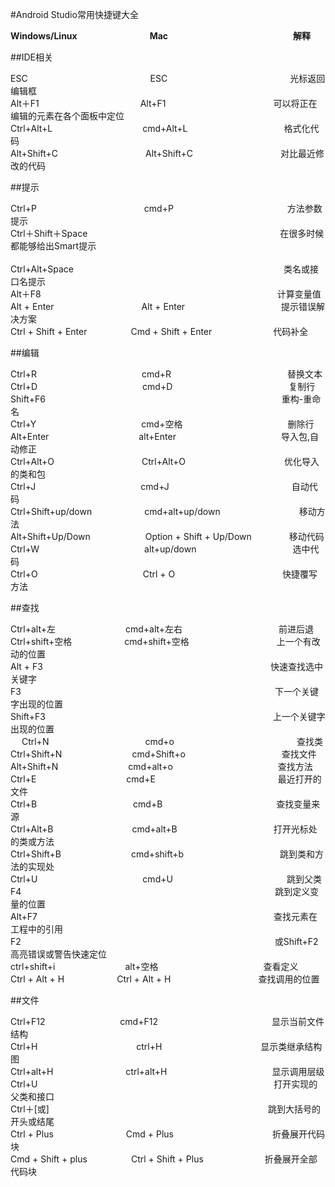 #Android Studio常用快捷键大全   

**Windows/Linux**　　　　　　 　　**Mac**　　　　　　　 　　　　　　　**解释**   

##IDE相关   

ESC　　　　　　　　　　　　　　ESC　　　　　　　　　　　　　　光标返回编辑框<br>
Alt＋F1　　　　 　　　　　　 　Alt+F1　　　　　　　　　　　　 可以将正在编辑的元素在各个面板中定位<br>
Ctrl+Alt+L　　　　　　　 　　　cmd+Alt+L　　　　　　　　　　　格式化代码 <br>
Alt+Shift+C　　　　　　　　　　Alt+Shift+C　　　　　　　　　　对比最近修改的代码<br>

##提示   

Ctrl+P　　　　　　　　　　　　 cmd+P　　　　　　　　　　　　　方法参数提示<br>
Ctrl＋Shift＋Space　　　　　　　　　　　　　　　　　　　　　　在很多时候都能够给出Smart提示<br>  
Ctrl+Alt+Space　　　　　　　　　　　　　　　　　　　　　　　　类名或接口名提示<br>
Alt＋F8　　　　　　　　　　　　　　　　　　　　　　　　　　　计算变量值<br>
Alt + Enter　　　　　　　　　　Alt + Enter　　　　　　　　　　　提示错误解决方案<br>
Ctrl + Shift + Enter　　　　　Cmd + Shift + Enter　　　　　　　代码补全




##编辑   

Ctrl+R　　　　　　　　　　　　cmd+R　　　　　　　　　　　　　 替换文本<br>
Ctrl+D　　　　　　　　　　　　cmd+D　　　　　　　　　　　　　 复制行<br>
Shift+F6　　　　　　　　　　　　　　　　　　　　　　　　　　　重构-重命名<br>
Ctrl+Y　　　　　　　　　　　　cmd+空格　　　　　　　　　　　　删除行<br> 
Alt+Enter　　　　　　　　　　 alt+Enter　　　　　　　　　　　　导入包,自动修正<br>
Ctrl+Alt+O　　　　　　　　　　Ctrl+Alt+O　　　　　　　　　　　 优化导入的类和包<br>
Ctrl+J　　　　　　　　　　　　cmd+J　　　　　　　　　　　　　　自动代码<br>
Ctrl+Shift+up/down　　　　　　cmd+alt+up/down　　　　　　　　　移动方法<br>
Alt+Shift+Up/Down　　　　　　 Option + Shift + Up/Down　　　　 移动代码
Ctrl+W　　　　　　　　　　　　alt+up/down　　　　　　　　　　　选中代码<br>
Ctrl+O　　　　　　　　　　　　Ctrl + O　　　　　　　　　　　　 快捷覆写方法	

##查找   

Ctrl+alt+左　　　　　　　　cmd+alt+左右　　　　　　　　　　　前进后退<br>
Ctrl+shift+空格　　　　　　cmd+shift+空格　　　　　　　　　　上一个有改动的位置<br>
Alt + F3　　　　　　　　　　　　　　　　　　　　　　　　　　快速查找选中关键字<br>
F3　　　　　　　　　　　　　　　　　　　　　　　　　　　　　下一个关键字出现的位置<br> 
Shift+F3　　　　　　　　　　　　　　　　　　　　　　　　　　上一个关键字出现的位置<br> 　
Ctrl+N　　　　　　　　　　　cmd+o　　　　　　　　　　　　　　查找类<br> 
Ctrl+Shift+N　　　　　　　　cmd+Shift+o　　　　　　　　　　　查找文件<br> 
Alt+Shift+N　　　　　　　　cmd+alt+o　　　　　　　　　　　　查找方法<br> 
Ctrl+E　　　　　　　　　　 cmd+E　　　　　　　　　　　　　　最近打开的文件<br>
Ctrl+B　　　　　　　　　　　cmd+B　　　　　　　　　　　　　查找变量来源<br> 
Ctrl+Alt+B　　　　　　　　　cmd+alt+B　　　　　　　　　　　打开光标处的类或方法<br> 
Ctrl+Shift+B　　　　　　　　cmd+shift+b　　　　　　　　　　　跳到类和方法的实现处<br>
Ctrl+U　　　　　　　　　　　　cmd+U　　　　　　　　　　　　　跳到父类<br> 
F4　　　　　　　　　　　　　　　　　　　　　　　　　　　　　跳到定义变量的位置<br> 
Alt+F7　　　　　　　　　　　　　　　　　　　　　　　　　　　查找元素在工程中的引用<br> 
F2　　　　　　　　　　　　　　　　　　　　　　　　　　　　　或Shift+F2高亮错误或警告快速定位<br>
ctrl+shift+i　　　　　　　　alt+空格　　　　　　　　　　　　查看定义<br>
Ctrl + Alt + H　　　　　　Ctrl + Alt + H　　　　　　　　　　查找调用的位置


##文件   

Ctrl+F12　　　　　 　　　  cmd+F12　　　　　　　　　　　　　显示当前文件结构<br> 
Ctrl+H　　　　　 　　　　　　ctrl+H　　　　　　　　　　　   显示类继承结构图<br> 
Ctrl+alt+H　　　　　　　　 ctrl+alt+H　　　　　　　　　　　　显示调用层级<br> 
Ctrl+U　　　　　　　　　　　　　　　　　　　　　　　　　　　打开实现的父类和接口<br> 
Ctrl＋[或]　　　　　　　　　　　　　　　　　　　　　　　　　跳到大括号的开头或结尾<br>
Ctrl + Plus　　　　　　　　 Cmd + Plus　　　　　　　　　　 　折叠展开代码块<br>
Cmd + Shift + plus　　　　　Ctrl + Shift + Plus　　　　　　　折叠展开全部代码块










